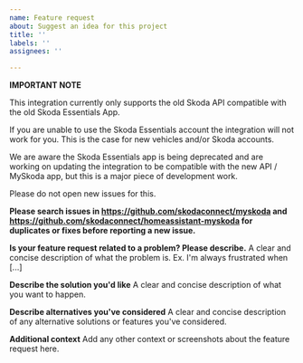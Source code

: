```yaml
---
name: Feature request
about: Suggest an idea for this project
title: ''
labels: ''
assignees: ''

---
```

**IMPORTANT NOTE**

This integration currently only supports the old Skoda API compatible with the old Skoda Essentials App.

If you are unable to use the Skoda Essentials account the integration will not work for you. This is the case for new vehicles and/or Skoda accounts.

We are aware the Skoda Essentials app is being deprecated and are working on updating the integration to be compatible with the new API / MySkoda app, but this is a major piece of development work.

Please do not open new issues for this.

**Please search issues in https://github.com/skodaconnect/myskoda and https://github.com/skodaconnect/homeassistant-myskoda for duplicates or fixes before reporting a new issue.**

**Is your feature request related to a problem? Please describe.**
A clear and concise description of what the problem is. Ex. I'm always frustrated when [...]

**Describe the solution you'd like**
A clear and concise description of what you want to happen.

**Describe alternatives you've considered**
A clear and concise description of any alternative solutions or features you've considered.

**Additional context**
Add any other context or screenshots about the feature request here.
